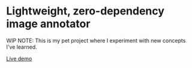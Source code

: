 # Lightweight, zero-dependency image annotator

WIP
NOTE: This is my pet project where I experiment with new concepts I've learned.

[Live demo](https://shibisuriya.github.io/simple-image-annotator/)
